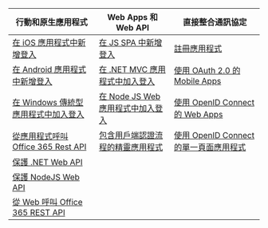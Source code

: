 | 行動和原生應用程式 | Web Apps 和 Web API | 直接整合通訊協定 |
| --- | --- | --- |
| [在 iOS 應用程式中新增登入](../articles/active-directory/develop/active-directory-v2-devquickstarts-ios.md) |[在 JS SPA 中新增登入](https://github.com/Azure-Samples/active-directory-javascript-graphapi-web-v2) |[註冊應用程式](../articles/active-directory/develop/active-directory-v2-app-registration.md) |
| [在 Android 應用程式中新增登入](../articles/active-directory/develop/active-directory-v2-devquickstarts-android.md) |[在 .NET MVC 應用程式中加入登入](../articles/active-directory/develop/active-directory-v2-devquickstarts-dotnet-web.md) |[使用 OAuth 2.0 的 Mobile Apps](../articles/active-directory/develop/active-directory-v2-protocols-oauth-code.md) |
| [在 Windows 傳統型應用程式中加入登入](../articles/active-directory/develop/active-directory-v2-devquickstarts-wpf.md) |[在 Node JS Web 應用程式中加入登入](../articles/active-directory/develop/active-directory-v2-devquickstarts-node-web.md) |[使用 OpenID Connect 的 Web Apps](../articles/active-directory/develop/active-directory-v2-protocols-oidc.md) |
| [從應用程式呼叫 Office 365 Rest API](https://msdn.microsoft.com/office/office365/howto/authenticate-Office-365-APIs-using-v2) |[包含用戶端認證流程的精靈應用程式](../articles/active-directory/develop/active-directory-v2-protocols-oauth-client-creds.md) |[使用 OpenID Connect 的單一頁面應用程式](../articles/active-directory/develop/active-directory-v2-protocols-implicit.md) |
| [保護 .NET Web API](../articles/active-directory/develop/active-directory-v2-devquickstarts-dotnet-api.md) | | |
| [保護 NodeJS Web API](../articles/active-directory/develop/active-directory-v2-devquickstarts-node-api.md) | | |
| [從 Web 呼叫 Office 365 REST API](https://msdn.microsoft.com/office/office365/howto/authenticate-Office-365-APIs-using-v2) | | |
